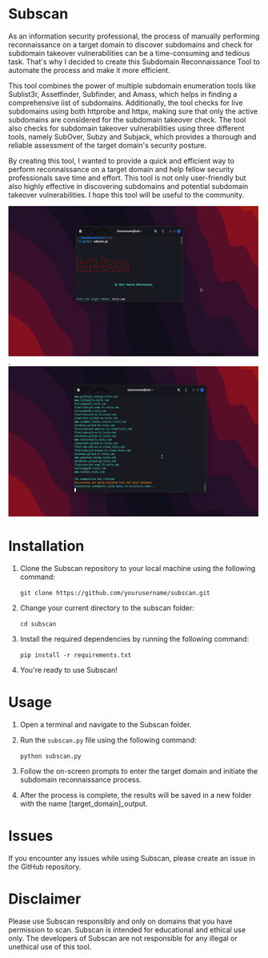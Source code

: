 # Subscan

As an information security professional, the process of manually performing reconnaissance on a target domain to discover subdomains and check for subdomain takeover vulnerabilities can be a time-consuming and tedious task. That's why I decided to create this Subdomain Reconnaissance Tool to automate the process and make it more efficient.

This tool combines the power of multiple subdomain enumeration tools like Sublist3r, Assetfinder, Subfinder, and Amass, which helps in finding a comprehensive list of subdomains. Additionally, the tool checks for live subdomains using both httprobe and httpx, making sure that only the active subdomains are considered for the subdomain takeover check. The tool also checks for subdomain takeover vulnerabilities using three different tools, namely SubOver, Subzy and Subjack, which provides a thorough and reliable assessment of the target domain's security posture.

By creating this tool, I wanted to provide a quick and efficient way to perform reconnaissance on a target domain and help fellow security professionals save time and effort. This tool is not only user-friendly but also highly effective in discovering subdomains and potential subdomain takeover vulnerabilities. I hope this tool will be useful to the community.

<img src="subscan1.png" alt="subscan screenshot" width="500" height="300">.    <img src="subscan2.png" alt="subscan screenshot" width="500" height="300">


 



# Installation

1. Clone the Subscan repository to your local machine using the following command:

      ```git clone https://github.com/yourusername/subscan.git```

2. Change your current directory to the subscan folder:

      ```cd subscan```

3. Install the required dependencies by running the following command:

      ```pip install -r requirements.txt```

4. You're ready to use Subscan!

# Usage

1. Open a terminal and navigate to the Subscan folder.

2. Run the ```subscan.py``` file using the following command:

      ```python subscan.py```

3. Follow the on-screen prompts to enter the target domain and initiate the subdomain reconnaissance process.

4. After the process is complete, the results will be saved in a new folder with the name [target_domain]_output.

# Issues

If you encounter any issues while using Subscan, please create an issue in the GitHub repository.

# Disclaimer

Please use Subscan responsibly and only on domains that you have permission to scan. Subscan is intended for educational and ethical use only. The developers of Subscan are not responsible for any illegal or unethical use of this tool.

